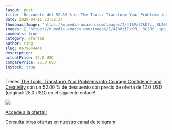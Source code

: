 ```yaml
---
layout: post
title: 'Descuento del 52.00 % en The Tools: Transform Your Problems into '
date: 2020-04-11 23:50:37
thumbnailImage: 'https://m.media-amazon.com/images/I/418Vzf7kKfL._SL200_.jpg'
images: [ 'https://m.media-amazon.com/images/I/418Vzf7kKfL._SL200_.jpg' ]
comments: true
category: ofertas
author: ring
slug: 067964444X
description:
actualPrice: 12.0 USD
comparePrice: 25.0 USD
inStock: true
---
```


Tienes [The Tools: Transform Your Problems into Courage  Confidence  and Creativity](https://www.amazon.com/dp/067964444X/?tag=redken08-20) con un 52.00 % de descuento con precio de oferta de 12.0 USD (original: 25.0 USD) en el siguiente enlace!

[![](https://m.media-amazon.com/images/I/418Vzf7kKfL._SL200_.jpg)](https://www.amazon.com/dp/067964444X/?tag=redken08-20)

[Accede a la oferta!!](https://www.amazon.com/dp/067964444X/?tag=redken08-20)

[Consulta otras ofertas en nuestro canal de telegram](https://t.me/s/ofertas25)
